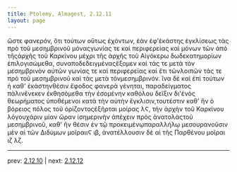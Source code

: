 ```yaml
---
title: Ptolemy, Almagest, 2.12.11
layout: page
---
```


ὥστε φανερόν, ὅτι τούτων οὕτως ἐχόντων, ἐὰν ἐφ'ἑκάστης ἐγκλίσεως τὰς πρὸ τοῦ μεσημβρινοῦ μόναςγωνίας τε καὶ περιφερείας καὶ μόνων τῶν ἀπὸ τῆςἀρχῆς τοῦ Καρκίνου μέχρι τῆς ἀρχῆς τοῦ Αἰγόκερω δωδεκατημορίων ἐπιλογισώμεθα, συναποδεδειγμέναςἕξομεν καὶ τάς τε μετὰ τὸν μεσημβρινὸν αὐτῶν γωνίας τε καὶ περιφερείας καὶ ἔτι τῶνλοιπῶν τάς τε πρὸ τοῦ μεσημβρινοῦ καὶ τὰς μετὰ τὸνμεσημβρινόν. ἵνα δὲ καὶ ἐπὶ τούτων ἡ καθ' ἑκάστηνθέσιν ἔφοδος φανερὰ γένηται, παραδείγματος πάλινἕνεκεν ἐκθησόμεθα τὴν ἐσομένην καθόλου δεῖξιν δι'ἑνὸς θεωρήματος ὑποθέμενοι κατὰ τὴν αὐτὴν ἔγκλισιν,τουτέστιν καθ' ἣν ὁ βόρειος πόλος τοῦ ὁρίζοντοςἐξῆρται μοίρας λϚ, τὴν ἀρχὴν τοῦ Καρκίνου λόγουχάριν μίαν ὥραν ἰσημερινὴν ἀπέχειν πρὸς ἀνατολὰςτοῦ μεσημβρινοῦ, καθ' ἣν θέσιν ἐν τῷ προκειμένῳπαραλλήλῳ μεσουρανοῦσιν μὲν αἱ τῶν Διδύμων μοῖραιιϚ ιβ, ἀνατέλλουσιν δὲ αἱ τῆς Παρθένου μοῖραι ιζ λζ.

---

prev: [2.12.10](../2.12.10/) | next: [2.12.12](../2.12.12/)

